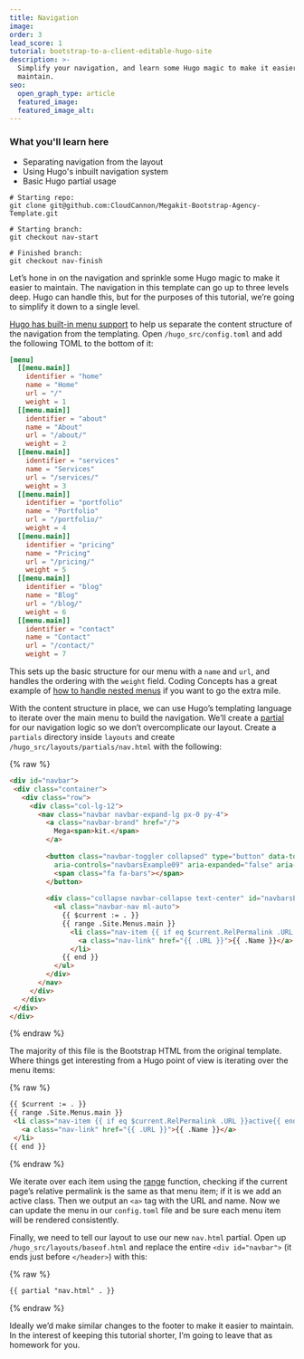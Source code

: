 ```yaml
---
title: Navigation
image: 
order: 3
lead_score: 1
tutorial: bootstrap-to-a-client-editable-hugo-site
description: >-
  Simplify your navigation, and learn some Hugo magic to make it easier to
  maintain.
seo:
  open_graph_type: article
  featured_image:
  featured_image_alt:
---
```

### What you'll learn here

* Separating navigation from the layout
* Using Hugo's inbuilt navigation system
* Basic Hugo partial usage

```shell
# Starting repo:
git clone git@github.com:CloudCannon/Megakit-Bootstrap-Agency-Template.git

# Starting branch:
git checkout nav-start

# Finished branch:
git checkout nav-finish
```

Let’s hone in on the navigation and sprinkle some Hugo magic to make it easier to maintain. The navigation in this template can go up to three levels deep. Hugo can handle this, but for the purposes of this tutorial, we’re going to simplify it down to a single level.

[Hugo has built-in menu support](https://gohugo.io/content-management/menus/) to help us separate the content structure of the navigation from the templating. Open `/hugo_src/config.toml` and add the following TOML to the bottom of it:

```toml
[menu]
  [[menu.main]]
    identifier = "home"
    name = "Home"
    url = "/"
    weight = 1
  [[menu.main]]
    identifier = "about"
    name = "About"
    url = "/about/"
    weight = 2
  [[menu.main]]
    identifier = "services"
    name = "Services"
    url = "/services/"
    weight = 3
  [[menu.main]]
    identifier = "portfolio"
    name = "Portfolio"
    url = "/portfolio/"
    weight = 4
  [[menu.main]]
    identifier = "pricing"
    name = "Pricing"
    url = "/pricing/"
    weight = 5
  [[menu.main]]
    identifier = "blog"
    name = "Blog"
    url = "/blog/"
    weight = 6
  [[menu.main]]
    identifier = "contact"
    name = "Contact"
    url = "/contact/"
    weight = 7
```

This sets up the basic structure for our menu with a `name` and `url`, and handles the ordering with the `weight` field. Coding Concepts has a great example of [how to handle nested menus](https://codingnconcepts.com/hugo/nested-menu-hugo/) if you want to go the extra mile.

With the content structure in place, we can use Hugo’s templating language to iterate over the main menu to build the navigation. We’ll create a [partial](https://cloudcannon.com/community/learn/hugo-tutorial/hugo-partials/) for our navigation logic so we don’t overcomplicate our layout. Create a `partials` directory inside `layouts` and create `/hugo_src/layouts/partials/nav.html` with the following:

{% raw %}
 ```html
<div id="navbar">
  <div class="container">
    <div class="row">
      <div class="col-lg-12">
        <nav class="navbar navbar-expand-lg px-0 py-4">
          <a class="navbar-brand" href="/">
            Mega<span>kit.</span>
          </a>
    
          <button class="navbar-toggler collapsed" type="button" data-toggle="collapse" data-target="#navbarsExample09"
            aria-controls="navbarsExample09" aria-expanded="false" aria-label="Toggle navigation">
            <span class="fa fa-bars"></span>
          </button>
    
          <div class="collapse navbar-collapse text-center" id="navbarsExample09">
            <ul class="navbar-nav ml-auto">
              {{ $current := . }}
              {{ range .Site.Menus.main }}
                <li class="nav-item {{ if eq $current.RelPermalink .URL }}active{{ end }}">
                  <a class="nav-link" href="{{ .URL }}">{{ .Name }}</a>
                </li>
              {{ end }}
            </ul>
          </div>
        </nav>
      </div>
    </div>
  </div>
</div>
```
{% endraw %}

The majority of this file is the Bootstrap HTML from the original template. Where things get interesting from a Hugo point of view is iterating over the menu items:

{% raw %}
 ```html
{{ $current := . }}
{{ range .Site.Menus.main }}
  <li class="nav-item {{ if eq $current.RelPermalink .URL }}active{{ end }}">
    <a class="nav-link" href="{{ .URL }}">{{ .Name }}</a>
  </li>
{{ end }}
```
{% endraw %}

We iterate over each item using the [range](https://gohugo.io/functions/range/) function, checking if the current page’s relative permalink is the same as that menu item; if it is we add an active class. Then we output an `<a>` tag with the URL and name. Now we can update the menu in our `config.toml` file and be sure each menu item will be rendered consistently.

Finally, we need to tell our layout to use our new `nav.html` partial. Open up `/hugo_src/layouts/baseof.html` and replace the entire `<div id="navbar">` (it ends just before `</header>`) with this:

{% raw %}
 ```html
{{ partial "nav.html" . }}
```
{% endraw %}

Ideally we’d make similar changes to the footer to make it easier to maintain. In the interest of keeping this tutorial shorter, I’m going to leave that as homework for you.
